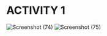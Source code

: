 # ACTIVITY 1

![Screenshot (74)](https://user-images.githubusercontent.com/74306039/116530934-3affce00-a8fc-11eb-95ea-8c60f442d9e1.png)
![Screenshot (75)](https://user-images.githubusercontent.com/74306039/116530945-3d622800-a8fc-11eb-8549-0a7bfa6d8bff.png)

